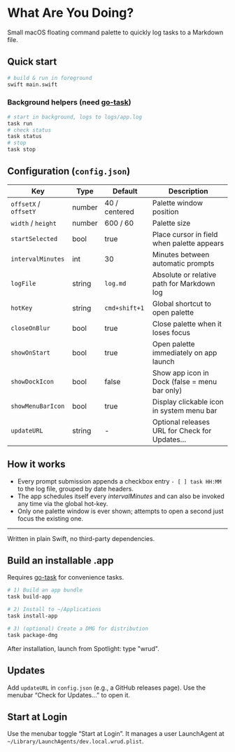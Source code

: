 # What Are You Doing?

Small macOS floating command palette to quickly log tasks to a Markdown file.

## Quick start

```bash
# build & run in foreground
swift main.swift
```

### Background helpers (need [go-task](https://taskfile.dev))

```bash
# start in background, logs to logs/app.log
task run
# check status
task status
# stop
task stop
```

## Configuration (`config.json`)

Key                   | Type   | Default       | Description
----------------------|--------|---------------|----------------------------------------------
`offsetX` / `offsetY` | number | 40 / centered | Palette window position
`width` / `height`    | number | 600 / 60      | Palette size
`startSelected`       | bool   | true          | Place cursor in field when palette appears
`intervalMinutes`     | int    | 30            | Minutes between automatic prompts
`logFile`             | string | `log.md`      | Absolute or relative path for Markdown log
`hotKey`              | string | `cmd+shift+1` | Global shortcut to open palette
`closeOnBlur`         | bool   | true          | Close palette when it loses focus
`showOnStart`         | bool   | true          | Open palette immediately on app launch
`showDockIcon`        | bool   | false         | Show app icon in Dock (false = menu bar only)
`showMenuBarIcon`     | bool   | true          | Display clickable icon in system menu bar
`updateURL`           | string | -             | Optional releases URL for Check for Updates…

## How it works

* Every prompt submission appends a checkbox entry `- [ ] task HH:MM` to the log file, grouped by date headers.
* The app schedules itself every *intervalMinutes* and can also be invoked any time via the global hot-key.
* Only one palette window is ever shown; attempts to open a second just focus the existing one.

---
Written in plain Swift, no third-party dependencies. 

## Build an installable .app

Requires [go-task](https://taskfile.dev) for convenience tasks.

```bash
# 1) Build an app bundle
task build-app

# 2) Install to ~/Applications
task install-app

# 3) (optional) Create a DMG for distribution
task package-dmg
```

After installation, launch from Spotlight: type "wrud".

## Updates

Add `updateURL` in `config.json` (e.g., a GitHub releases page). Use the menubar “Check for Updates…” to open it.

## Start at Login

Use the menubar toggle “Start at Login”. It manages a user LaunchAgent at `~/Library/LaunchAgents/dev.local.wrud.plist`.